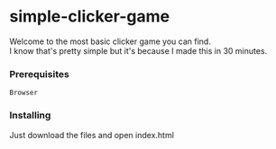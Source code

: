# simple-clicker-game

Welcome to the most basic clicker game you can find.<br/>
I know that's pretty simple but it's because I made this in 30 minutes.

### Prerequisites

```
Browser
```

### Installing

Just download the files and open index.html
